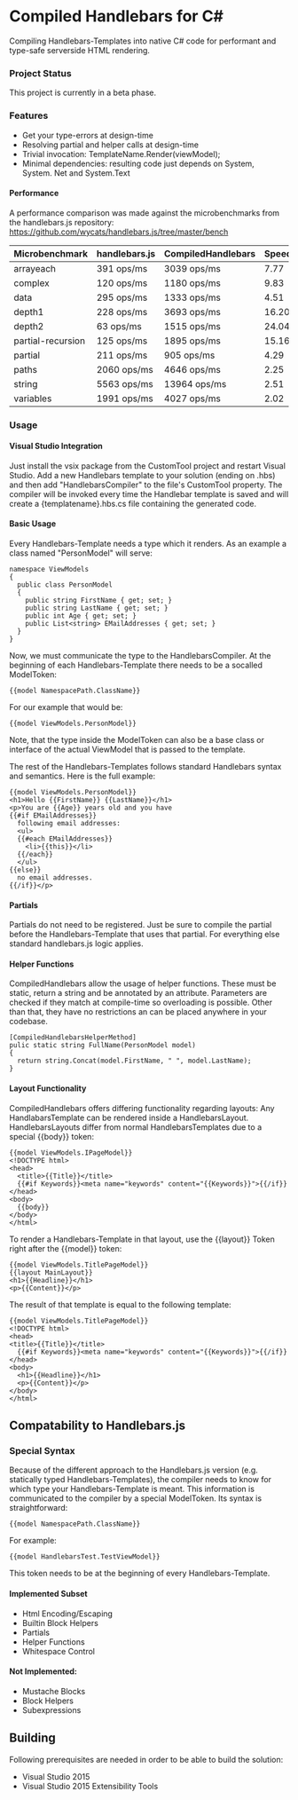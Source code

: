 Compiled Handlebars for C#
==========================

Compiling Handlebars-Templates into native C# code for performant and type-safe serverside HTML rendering.

### Project Status
This project is currently in a beta phase.

### Features
+ Get your type-errors at design-time
+ Resolving partial and helper calls at design-time
+ Trivial invocation: TemplateName.Render(viewModel);
+ Minimal dependencies: resulting code just depends on System, System. Net and System.Text 


#### Performance
A performance comparison was made against the microbenchmarks from the handlebars.js repository:
https://github.com/wycats/handlebars.js/tree/master/bench

| Microbenchmark | handlebars.js | CompiledHandlebars | Speedup |
|----------------|---------------|--------------------|---------|
|arrayeach|391 ops/ms|3039 ops/ms|7.77|
|complex|120 ops/ms|1180 ops/ms|9.83|
|data|295 ops/ms|1333 ops/ms|4.51|
|depth1|228 ops/ms|3693 ops/ms|16.20|
|depth2|63 ops/ms|1515 ops/ms|24.04|
|partial-recursion|125 ops/ms|1895 ops/ms|15.16|
|partial|211 ops/ms|905 ops/ms|4.29|
|paths|2060 ops/ms|4646 ops/ms|2.25|
|string|5563 ops/ms|13964 ops/ms|2.51|
|variables|1991 ops/ms|4027 ops/ms|2.02|


### Usage

#### Visual Studio Integration
Just install the vsix package from the CustomTool project and restart Visual Studio. Add a new Handlebars template to your solution (ending on .hbs) and then add "HandlebarsCompiler" to the file's CustomTool property. 
The compiler will be invoked every time the Handlebar template is saved and will create a {templatename}.hbs.cs file containing the generated code.

#### Basic Usage
Every Handlebars-Template needs a type which it renders. 
As an example a class named "PersonModel" will serve:
```CSharp
namespace ViewModels
{
  public class PersonModel
  {
    public string FirstName { get; set; }
    public string LastName { get; set; }
    public int Age { get; set; }
    public List<string> EMailAddresses { get; set; }
  }
}
```

Now, we must communicate the type to the HandlebarsCompiler. At the beginning of each Handlebars-Template there needs to be a socalled ModelToken:
```Handlebars
{{model NamespacePath.ClassName}}
```
For our example that would be:
```Handlebars
{{model ViewModels.PersonModel}}
```
Note, that the type inside the ModelToken can also be a base class or interface of the actual ViewModel that is passed to the template.


The rest of the Handlebars-Templates follows standard Handlebars syntax and semantics.
Here is the full example:
```Handlebars
{{model ViewModels.PersonModel}}
<h1>Hello {{FirstName}} {{LastName}}</h1>
<p>You are {{Age}} years old and you have
{{#if EMailAddresses}}
  following email addresses:
  <ul>
  {{#each EMailAddresses}}
    <li>{{this}}</li>
  {{/each}}
  </ul>
{{else}}
  no email addresses.
{{/if}}</p>
```

#### Partials
Partials do not need to be registered. Just be sure to compile the partial before the Handlebars-Template that uses that partial. For everything else standard handlebars.js logic applies.

#### Helper Functions
CompiledHandlebars allow the usage of helper functions. These must be static, return a string and be annotated by an attribute. Parameters are checked if they match at compile-time so overloading is possible. Other than that, they have no restrictions an can be placed anywhere in your codebase.

```CSharp
[CompiledHandlebarsHelperMethod]
pulic static string FullName(PersonModel model)
{
  return string.Concat(model.FirstName, " ", model.LastName);
}
```

#### Layout Functionality
CompiledHandlebars offers differing functionality regarding layouts:
Any HandlabarsTemplate can be rendered inside a HandlebarsLayout. HandlebarsLayouts differ from normal HandlebarsTemplates due to a special {{body}} token:
```Handlebars
{{model ViewModels.IPageModel}}
<!DOCTYPE html>
<head>
  <title>{{Title}}</title>
  {{#if Keywords}}<meta name="keywords" content="{{Keywords}}">{{/if}}
</head>
<body>
  {{body}}
</body>
</html>
```

To render a Handlebars-Template in that layout, use the {{layout}} Token right after the {{model}} token:
```Handlebars
{{model ViewModels.TitlePageModel}}
{{layout MainLayout}}
<h1>{{Headline}}</h1>
<p>{{Content}}</p>
```

The result of that template is equal to the following template:
```Handlebars
{{model ViewModels.TitlePageModel}}
<!DOCTYPE html>
<head>
<title>{{Title}}</title>
  {{#if Keywords}}<meta name="keywords" content="{{Keywords}}">{{/if}}
</head>
<body>
  <h1>{{Headline}}</h1>
  <p>{{Content}}</p>
</body>
</html>
```





## Compatability to Handlebars.js
### Special Syntax
Because of the different approach to the Handlebars.js version (e.g. statically typed Handlebars-Templates), the compiler needs to know for which type your Handlebars-Template is meant.
This information is communicated to the compiler by a special ModelToken. Its syntax is straightforward:
```Handlebars
{{model NamespacePath.ClassName}}
```
For example:
```Handlebars
{{model HandlebarsTest.TestViewModel}}
```

This token needs to be at the beginning of every Handlebars-Template.

#### Implemented Subset
+ Html Encoding/Escaping
+ Builtin Block Helpers
+ Partials
+ Helper Functions
+ Whitespace Control
 
#### Not Implemented:
+ Mustache Blocks
+ Block Helpers
+ Subexpressions

## Building
Following prerequisites are needed in order to be able to build the solution:
+ Visual Studio 2015
+ Visual Studio 2015 Extensibility Tools
